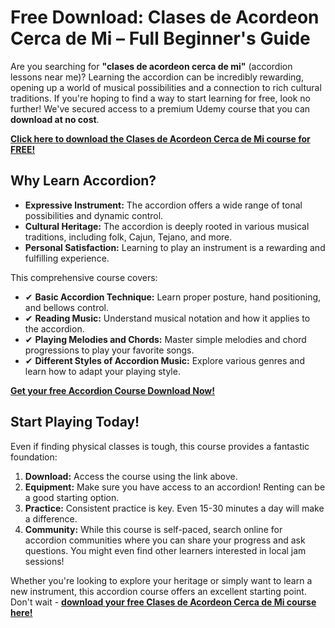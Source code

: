 # Free Download: Clases de Acordeon Cerca de Mi – Full Beginner's Guide

Are you searching for **"clases de acordeon cerca de mi"** (accordion lessons near me)?  Learning the accordion can be incredibly rewarding, opening up a world of musical possibilities and a connection to rich cultural traditions.  If you're hoping to find a way to start learning for free, look no further! We've secured access to a premium Udemy course that you can **download at no cost**.

[**Click here to download the Clases de Acordeon Cerca de Mi course for FREE!**](https://udemywork.com/clases-de-acordeon-cerca-de-mi)

## Why Learn Accordion?

*   **Expressive Instrument:** The accordion offers a wide range of tonal possibilities and dynamic control.
*   **Cultural Heritage:**  The accordion is deeply rooted in various musical traditions, including folk, Cajun, Tejano, and more.
*   **Personal Satisfaction:**  Learning to play an instrument is a rewarding and fulfilling experience.

This comprehensive course covers:

*   ✔ **Basic Accordion Technique:** Learn proper posture, hand positioning, and bellows control.
*   ✔ **Reading Music:** Understand musical notation and how it applies to the accordion.
*   ✔ **Playing Melodies and Chords:**  Master simple melodies and chord progressions to play your favorite songs.
*   ✔ **Different Styles of Accordion Music:** Explore various genres and learn how to adapt your playing style.

[**Get your free Accordion Course Download Now!**](https://udemywork.com/clases-de-acordeon-cerca-de-mi)

##  Start Playing Today!

Even if finding physical classes is tough, this course provides a fantastic foundation:

1.  **Download:** Access the course using the link above.
2.  **Equipment:** Make sure you have access to an accordion! Renting can be a good starting option.
3.  **Practice:** Consistent practice is key. Even 15-30 minutes a day will make a difference.
4.  **Community:** While this course is self-paced, search online for accordion communities where you can share your progress and ask questions. You might even find other learners interested in local jam sessions!

Whether you're looking to explore your heritage or simply want to learn a new instrument, this accordion course offers an excellent starting point. Don't wait - **[download your free Clases de Acordeon Cerca de Mi course here!](https://udemywork.com/clases-de-acordeon-cerca-de-mi)**
